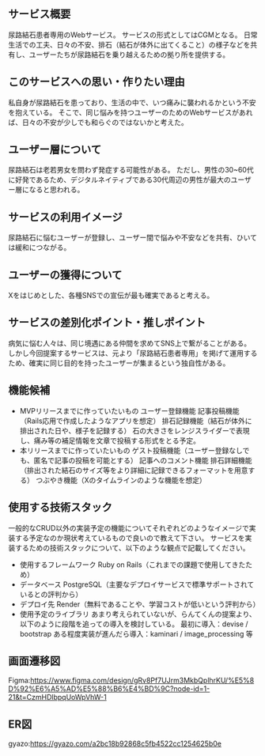 ## サービス概要
尿路結石患者専用のWebサービス。
サービスの形式としてはCGMとなる。
日常生活での工夫、日々の不安、排石（結石が体外に出てくること）の様子などを共有し、ユーザーたちが尿路結石を乗り越えるための拠り所を提供する。

## このサービスへの思い・作りたい理由
私自身が尿路結石を患っており、生活の中で、いつ痛みに襲われるかという不安を抱えている。
そこで、同じ悩みを持つユーザーのためのWebサービスがあれば、日々の不安が少しでも和らぐのではないかと考えた。

## ユーザー層について
尿路結石は老若男女を問わず発症する可能性がある。
ただし、男性の30~60代に好発であるため、デジタルネイティブである30代周辺の男性が最大のユーザー層になると思われる。

## サービスの利用イメージ
尿路結石に悩むユーザーが登録し、ユーザー間で悩みや不安などを共有、ひいては緩和につながる。

## ユーザーの獲得について
Xをはじめとした、各種SNSでの宣伝が最も確実であると考える。

## サービスの差別化ポイント・推しポイント
病気に悩む人々は、同じ境遇にある仲間を求めてSNS上で繋がることがある。
しかし今回提案するサービスは、元より「尿路結石患者専用」を掲げて運用するため、確実に同じ目的を持ったユーザーが集まるという独自性がある。

## 機能候補
- MVPリリースまでに作っていたいもの
  ユーザー登録機能
  記事投稿機能（Rails応用で作成したようなアプリを想定）
  排石記録機能（結石が体外に排出された日や、様子を記録する）
    石の大きさをレンジスライダーで表現し、痛み等の補足情報を文章で投稿する形式をとる予定。
- 本リリースまでに作っていたいもの
  ゲスト投稿機能（ユーザー登録なしでも、匿名で記事の投稿を可能とする）
  記事へのコメント機能
  排石詳細機能（排出された結石のサイズ等をより詳細に記録できるフォーマットを用意する）
  つぶやき機能（Xのタイムラインのような機能を想定）

## 使用する技術スタック
一般的なCRUD以外の実装予定の機能についてそれぞれどのようなイメージで実装する予定なのか現状考えているもので良いので教えて下さい。
サービスを実装するための技術スタックについて、以下のような観点で記載してください。
- 使用するフレームワーク
  Ruby on Rails（これまでの課題で使用してきたため）
- データベース
  PostgreSQL（主要なデプロイサービスで標準サポートされているとの評判から）
- デプロイ先
  Render（無料であることや、学習コストが低いという評判から）
- 使用予定のライブラリ
  あまり考えられていないが、らんてくんの提案より、以下のように段階を追っての導入を検討している。
    最初に導入：devise / bootstrap
    ある程度実装が進んだら導入：kaminari / image_processing 等

## 画面遷移図
Figma:https://www.figma.com/design/gRv8Pf7UJrm3MkbQplhrKU/%E5%8D%92%E6%A5%AD%E5%88%B6%E4%BD%9C?node-id=1-21&t=CzmHDlbpqUoWpVhW-1

## ER図
gyazo:https://gyazo.com/a2bc18b92868c5fb4522cc1254625b0e